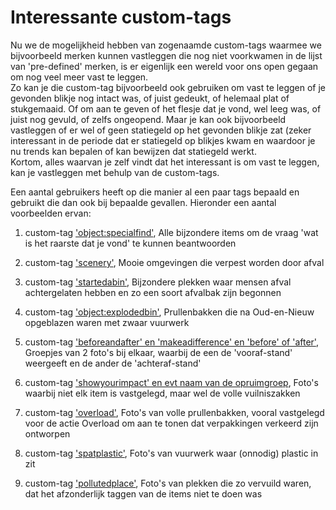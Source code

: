 # Interessante custom-tags

Nu we de mogelijkheid hebben van zogenaamde custom-tags waarmee we bijvoorbeeld merken kunnen vastleggen die nog niet voorkwamen in de lijst van 'pre-defined' merken, is er eigenlijk een wereld voor ons open gegaan om nog veel meer vast te leggen.<br />
Zo kan je die custom-tag bijvoorbeeld ook gebruiken om vast te leggen of je gevonden blikje nog intact was, of juist gedeukt, of helemaal plat of stukgemaaid. Of om aan te geven of het flesje dat je vond, wel leeg was, of juist nog gevuld, of zelfs ongeopend. Maar je kan ook bijvoorbeeld vastleggen of er wel of geen statiegeld op het gevonden blikje zat (zeker interessant in de periode dat er statiegeld op blikjes kwam en waardoor je nu trends kan bepalen of kan bewijzen dat statiegeld werkt.<br />
Kortom, alles waarvan je zelf vindt dat het interessant is om vast te leggen, kan je vastleggen met behulp van de custom-tags.<br />

Een aantal gebruikers heeft op die manier al een paar tags bepaald en gebruikt die dan ook bij bepaalde gevallen. Hieronder een aantal voorbeelden ervan:

1. custom-tag ['object:specialfind'](https://openlittermap.com/tags?custom_tag=object%3Aspecialfind&lat=52.45886418569873&lon=4.79513647257508&zoom=11.92), Alle bijzondere items om de vraag 'wat is het raarste dat je vond' te kunnen beantwoorden

2. custom-tag ['scenery'](https://openlittermap.com/tags?custom_tag=scenery&lat=52.523691686734814&lon=3.7633153006118922&zoom=7.95), Mooie omgevingen die verpest worden door afval

3. custom-tag ['startedabin'](https://openlittermap.com/tags?custom_tag=startedabin&lat=52.44124321188227&lon=4.850690422052329&zoom=11.74), Bijzondere plekken waar mensen afval achtergelaten hebben en zo een soort afvalbak zijn begonnen

4. custom-tag ['object:explodedbin'](https://openlittermap.com/tags?custom_tag=object%3Aexplodedbin&lat=52.474478891782894&lon=4.78624840058616&zoom=13.13), Prullenbakken die na Oud-en-Nieuw opgeblazen waren met zwaar vuurwerk 

5. custom-tag ['beforeandafter' en 'makeadifference' en 'before' of 'after'](https://openlittermap.com/tags?custom_tag=beforeandafter&lat=52.486772557443&lon=4.840628361353284&zoom=11.97), Groepjes van 2 foto's bij elkaar, waarbij de een de 'vooraf-stand' weergeeft en de ander de 'achteraf-stand'

6. custom-tag ['showyourimpact' en evt naam van de opruimgroep](https://openlittermap.com/tags?custom_tag=showyourimpact&lat=52.286191749800075&lon=5.497223416966488&zoom=8.52), Foto's waarbij niet elk item is vastgelegd, maar wel de volle vuilniszakken

7. custom-tag ['overload'](https://openlittermap.com/tags?custom_tag=overload&lat=52.339986489881674&lon=4.8365803096173074&zoom=10.54), Foto's van volle prullenbakken, vooral vastgelegd voor de actie Overload om aan te tonen dat verpakkingen verkeerd zijn ontworpen

8. custom-tag ['spatplastic'](https://openlittermap.com/tags?custom_tag=spatplastic&lat=52.47010880894674&lon=4.8820918191490525&zoom=10.76), Foto's van vuurwerk waar (onnodig) plastic in zit

9. custom-tag ['pollutedplace'](https://openlittermap.com/tags?custom_tag=pollutedplace&lat=52.47810771773159&lon=4.66837175574971&zoom=11.44), Foto's van plekken die zo vervuild waren, dat het afzonderlijk taggen van de items niet te doen was
